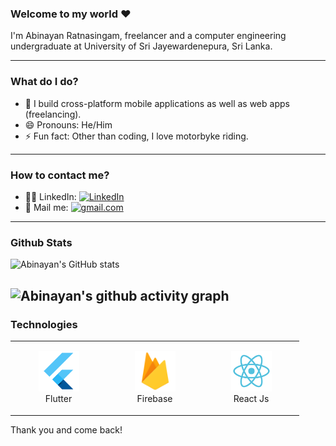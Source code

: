 ### Welcome to my world ❤

I'm Abinayan Ratnasingam, freelancer and a computer engineering undergraduate at University of Sri Jayewardenepura, Sri Lanka.

---

### What do I do?
- 🔭 I build cross-platform mobile applications as well as web apps (freelancing).
- 😄 Pronouns: He/Him
- ⚡ Fun fact: Other than coding, I love motorbyke riding.

---

### How to contact me?
- 🧑‍💼 LinkedIn: <a href="https://www.linkedin.com/in/abinayan-ratnasingam-5092b3214/" target="_blank"><img src="https://img.shields.io/badge/LinkedIn-%230077B5.svg?&style=flat-square&logo=linkedin&logoColor=white" alt="LinkedIn"></a>
- 📧 Mail me: <a href="mailto:ratnaabinayan@gmail.com" target="_blank"><img src="https://img.shields.io/badge/Gmail-Abinayan-blue" alt="gmail.com"></a>

---

### Github Stats

![Abinayan's GitHub stats](https://github-readme-stats-sigma-five.vercel.app/api?username=AbinayanRatna&show_icons=true&theme=radical) 


![Abinayan's github activity graph](https://github-readme-activity-graph.vercel.app/graph?username=AbinayanRatna&bg_color=121212&color=d01bc4&line=9e4c98&point=dd13a7&area=true&hide_border=true)
---
### Technologies

<div align="center">
<table align="center">
    <tr>
        <td align="center" width="140" height="112.43">
            <img src="./assets/icons/flutter.png" width="65px"/>
            <br /> Flutter
        </td>
        <td align="center" width="140" height="112.43">
            <img src="./assets/icons/firebase.png" width="65px"/>
            <br /> Firebase
        </td>
        <td align="center" width="140" height="112.43">
            <img src="./assets/icons/reactimg.png" width="65px"/>
            <br /> React Js
        </td>
    </tr>
</table>
</div>

Thank you and come back!
